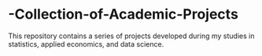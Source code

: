 # -Collection-of-Academic-Projects
This repository contains a series of projects developed during my studies in statistics, applied economics, and data science.
